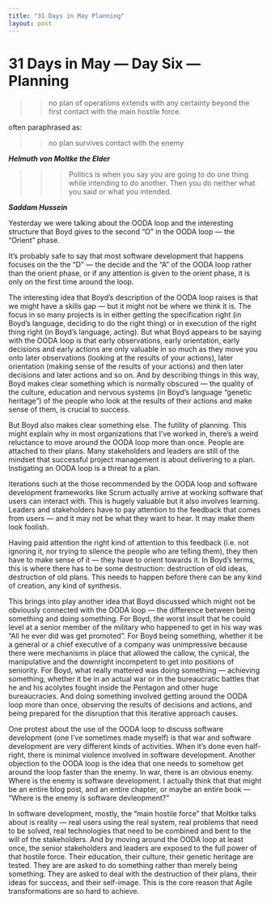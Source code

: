 ```yaml
---
title: "31 Days in May Planning"
layout: post
---
```


# 31 Days in May — Day Six — Planning

>> no plan of operations extends with any certainty beyond the first contact with the main hostile force.

often paraphrased as:
>> no plan survives contact with the enemy

***Helmuth von Moltke the Elder***

>>>Politics is when you say you are going to do one thing while intending to do another. Then you do neither what you said or what you intended.

***Saddam Hussein***

Yesterday we were talking about the OODA loop and the interesting structure that Boyd gives to the second “O” in the OODA loop — the “Orient” phase.

It’s probably safe to say that most software development that happens focuses on the the “D” — the decide and the “A” of the OODA loop rather than the orient phase, or if any attention is given to the orient phase, it is only on the first time around the loop.

The interesting idea that Boyd’s description of the OODA loop raises is that we might have a skills gap — but it might not be where we think it is. The focus in so many projects is in either getting the specification right (in Boyd’s language, deciding to do the right thing) or in execution of the right thing right (in Boyd’s language, acting). But what Boyd appears to be saying with the OODA loop is that early observations, early orientation, early decisions and early actions are only valuable in so much as they move you onto later observations (looking at the results of your actions), later orientation (making sense of the results of your actions) and then later decisions and later actions and so on. And by describing things in this way, Boyd makes clear something which is normally obscured — the quality of the culture, education and nervous systems (in Boyd’s language “genetic heritage”) of the people who look at the results of their actions and make sense of them, is crucial to success.

But Boyd also makes clear something else. The futility of planning. This might explain why in most organizations that I’ve worked in, there’s a weird reluctance to move around the OODA loop more than once. People are attached to their plans. Many stakeholders and leaders are still of the mindset that successful project management is about delivering to a plan. Instigating an OODA loop is a threat to a plan.

Iterations such at the those recommended by the OODA loop and software development frameworks like Scrum actually arrive at working software that users can interact with. This is hugely valuable but it also involves learning. Leaders and stakeholders have to pay attention to the feedback that comes from users — and it may not be what they want to hear. It may make them look foolish.

Having paid attention the right kind of attention to this feedback (i.e. not ignoring it, nor trying to silence the people who are telling them), they then have to make sense of it — they have to orient towards it. In Boyd’s terms, this is where there has to be some destruction: destruction of old ideas, destruction of old plans. This needs to happen before there can be any kind of creation, any kind of synthesis.

This brings into play another idea that Boyd discussed which might not be obviously connected with the OODA loop — the difference between being something and doing something. For Boyd, the worst insult that he could level at a senior member of the military who happened to get in his way was “All he ever did was get promoted”. For Boyd being something, whether it be a general or a chief executive of a company was unimpressive because there were mechanisms in place that allowed the callow, the cynical, the manipulative and the downright incompetent to get into positions of seniority. For Boyd, what really mattered was doing something — achieving something, whether it be in an actual war or in the bureaucratic battles that he and his acolytes fought inside the Pentagon and other huge bureaucracies. And doing something involved getting around the OODA loop more than once, observing the results of decisions and actions, and being prepared for the disruption that this iterative approach causes.

One protest about the use of the OODA loop to discuss software development (one I’ve sometimes made myself) is that war and software development are very different kinds of activities. When it’s done even half-right, there is minimal violence involved in software development. Another objection to the OODA loop is the idea that one needs to somehow get around the loop faster than the enemy. In war, there is an obvious enemy. Where is the enemy is software development.
I actually think that that might be an entire blog post, and an entire chapter, or maybe an entire book — “Where is the enemy is software devleopment?”

In software development, mostly, the “main hostile force” that Moltke talks about is reality — real users using the real system, real problems that need to be solved, real technologies that need to be combined and bent to the will of the stakeholders. And by moving around the OODA loop at least once, the senior stakeholders and leaders are exposed to the full power of that hostile force. Their education, their culture, their genetic heritage are tested. They are are asked to do something rather than merely being something. They are asked to deal with the destruction of their plans, their ideas for success, and their self-image. This is the core reason that Agile transformations are so hard to achieve.
